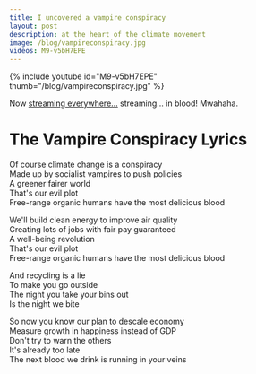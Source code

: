 ```yaml
---
title: I uncovered a vampire conspiracy
layout: post
description: at the heart of the climate movement
image: /blog/vampireconspiracy.jpg
videos: M9-v5bH7EPE
---
```


{% include youtube id="M9-v5bH7EPE" thumb="/blog/vampireconspiracy.jpg" %}

Now [streaming everywhere…](https://olifro.st/stream) streaming… in blood! Mwahaha.

# The Vampire Conspiracy Lyrics

Of course climate change is a conspiracy  
Made up by socialist vampires to push policies  
A greener fairer world  
That's our evil plot  
Free-range organic humans have the most delicious blood  
  
We'll build clean energy to improve air quality  
Creating lots of jobs with fair pay guaranteed  
A well-being revolution  
That's our evil plot  
Free-range organic humans have the most delicious blood  
  
And recycling is a lie  
To make you go outside  
The night you take your bins out  
Is the night we bite  
  
So now you know our plan to descale economy  
Measure growth in happiness instead of GDP  
Don't try to warn the others  
It's already too late  
The next blood we drink is running in your veins